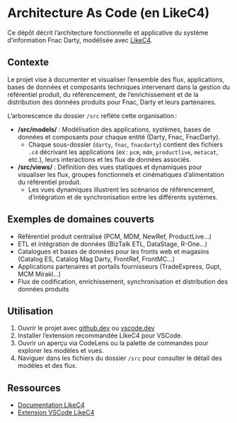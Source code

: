# Architecture As Code (en LikeC4)

Ce dépôt décrit l’architecture fonctionnelle et applicative du système d’information Fnac Darty, modélisée avec [LikeC4](https://likec4.dev).

## Contexte

Le projet vise à documenter et visualiser l’ensemble des flux, applications, bases de données et composants techniques intervenant dans la gestion du référentiel produit, du référencement, de l’enrichissement et de la distribution des données produits pour Fnac, Darty et leurs partenaires.

L’arborescence du dossier `/src` reflète cette organisation :

- **/src/models/** : Modélisation des applications, systèmes, bases de données et composants pour chaque entité (Darty, Fnac, FnacDarty).
  - Chaque sous-dossier (`darty`, `fnac`, `fnacdarty`) contient des fichiers `.c4` décrivant les applications (ex : `pcm`, `mdm`, `productlive`, `metacat`, etc.), leurs interactions et les flux de données associés.
- **/src/views/** : Définition des vues statiques et dynamiques pour visualiser les flux, groupes fonctionnels et cinématiques d’alimentation du référentiel produit.
  - Les vues dynamiques illustrent les scénarios de référencement, d’intégration et de synchronisation entre les différents systèmes.

## Exemples de domaines couverts

- Référentiel produit centralisé (PCM, MDM, NewRef, ProductLive…)
- ETL et intégration de données (BizTalk ETL, DataStage, R-One…)
- Catalogues et bases de données pour les fronts web et magasins (Catalog ES, Catalog Mag Darty, FrontRef, FrontMC…)
- Applications partenaires et portails fournisseurs (TradeExpress, Gupt, MCM Mirakl…)
- Flux de codification, enrichissement, synchronisation et distribution des données produits

## Utilisation

1. Ouvrir le projet avec [github.dev](https://github.dev/likec4/example-cloud-system/blob/main/model.c4) ou [vscode.dev](https://vscode.dev/github/likec4/example-cloud-system/blob/main/model.c4)
2. Installer l’extension recommandée LikeC4 pour VSCode.
3. Ouvrir un aperçu via CodeLens ou la palette de commandes pour explorer les modèles et vues.
4. Naviguer dans les fichiers du dossier `/src` pour consulter le détail des modèles et des flux.

## Ressources

- [Documentation LikeC4](https://likec4.dev/docs/)
- [Extension VSCode LikeC4](https://marketplace.visualstudio.com/items?itemName=likec4.likec4-vscode)